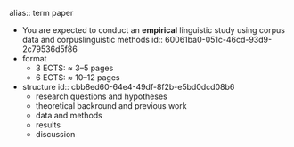 alias:: term paper

- You are expected to conduct an **empirical** linguistic study using corpus data and corpuslinguistic methods
  id:: 60061ba0-051c-46cd-93d9-2c79536d5f86
- format
	- 3 ECTS: $\approx$ 3–5 pages
	- 6 ECTS: $\approx$ 10–12 pages
- structure
  id:: cbb8ed60-64e4-49df-8f2b-e5bd0dcd08b6
	- research questions and hypotheses
	- theoretical backround and previous work
	- data and methods
	- results
	- discussion
